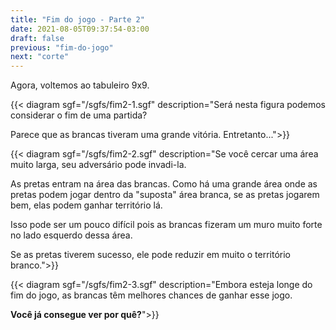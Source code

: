 ```yaml
---
title: "Fim do jogo - Parte 2"
date: 2021-08-05T09:37:54-03:00
draft: false
previous: "fim-do-jogo"
next: "corte"
---
```


Agora, voltemos ao tabuleiro 9x9.

{{< diagram sgf="/sgfs/fim2-1.sgf" description="Será nesta figura podemos considerar o fim de uma partida?</p><p>Parece que as brancas tiveram uma grande vitória. Entretanto...">}} 

{{< diagram sgf="/sgfs/fim2-2.sgf" description="Se você cercar uma área muito larga, seu adversário pode invadi-la.</p><p>As pretas entram na área das brancas. Como há uma grande área onde as pretas podem jogar dentro da \"suposta\" área branca, se as pretas jogarem bem, elas podem ganhar território lá.</p><p>Isso pode ser um pouco difícil pois as brancas fizeram um muro muito forte no lado esquerdo dessa área.</p><p>Se as pretas tiverem sucesso, ele pode reduzir em muito o território branco.">}} 

{{< diagram sgf="/sgfs/fim2-3.sgf" description="Embora esteja longe do fim do jogo, as brancas têm melhores chances de ganhar esse jogo.</p><p><strong>Você já consegue ver por quê?</strong>">}} 

